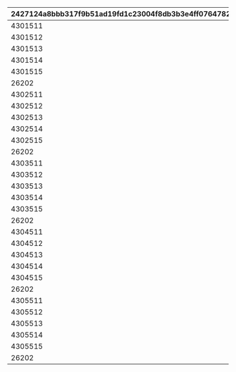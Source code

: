 |2427124a8bbb317f9b51ad19fd1c23004f8db3b3e4ff0764782307cf671150ff|e7c77028be89240f8a8cdcf73d1fef983ef07d706a061db5b2473f68eefca3c6|41f5be37a0fa5a86b285702345f9264b0c550bf2c90e1a33feb94d00f2a08f3e|7c9b2214b9686c7b0bf48b3df7bf79efa24776442aa0735de15dae5fa86104bc|
| --- | --- | --- | --- |
|4301511|1|1|18|
|4301512|1|2|18|
|4301513|1|3|18|
|4301514|1|4|18|
|4301515|1|5|18|
|26202|1|6|2|
|4302511|2|1|18|
|4302512|2|2|18|
|4302513|2|3|18|
|4302514|2|4|18|
|4302515|2|5|18|
|26202|2|6|2|
|4303511|3|1|18|
|4303512|3|2|18|
|4303513|3|3|18|
|4303514|3|4|18|
|4303515|3|5|18|
|26202|3|6|2|
|4304511|4|1|18|
|4304512|4|2|18|
|4304513|4|3|18|
|4304514|4|4|18|
|4304515|4|5|18|
|26202|4|6|2|
|4305511|5|1|18|
|4305512|5|2|18|
|4305513|5|3|18|
|4305514|5|4|18|
|4305515|5|5|18|
|26202|5|6|2|